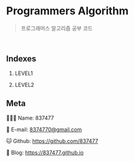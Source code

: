 # Programmers Algorithm

> 프로그래머스 알고리즘 공부 코드

<br>

## Indexes
1. LEVEL1

2. LEVEL2

## Meta

🙋🏻‍♂️ Name: 837477

📧 E-mail: 8374770@gmail.com

🐱 Github: https://github.com/837477

📔 Blog: https://837477.github.io